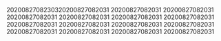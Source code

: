 2020082708230320200827082031
20200827082031
20200827082031
20200827082031
20200827082031
20200827082031
20200827082031
20200827082031
20200827082031
20200827082031
20200827082031
20200827082031
20200827082031
20200827082031
20200827082031
